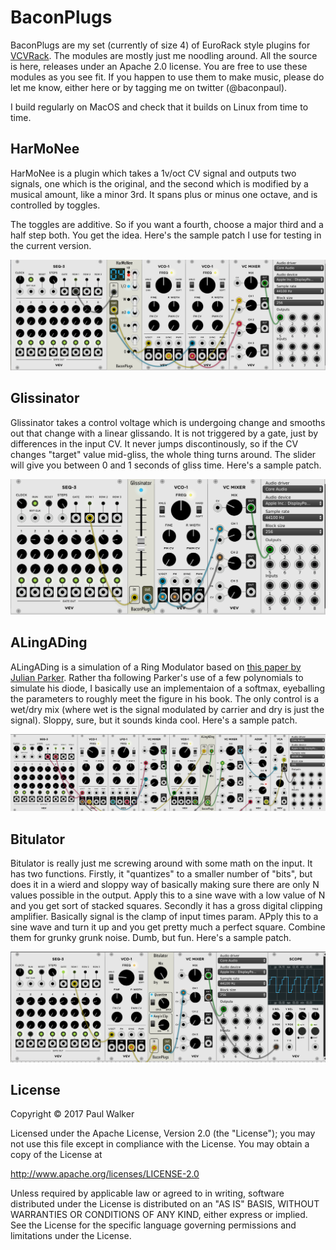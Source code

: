 # BaconPlugs

BaconPlugs are my set (currently of size 4) of EuroRack style plugins for 
[VCVRack](http://www.vcvrack.com). The modules are mostly just me noodling around.
All the source is here, releases under an Apache 2.0 license. You are free to use
these modules as you see fit. If you happen to use them to make music, please
do let me know, either here or by tagging me on twitter (@baconpaul).

I build regularly on MacOS and check that it builds on Linux from time to time.

## HarMoNee

HarMoNee is a plugin which takes a 1v/oct CV signal and outputs two signals,
one which is the original, and the second which is modified by a musical amount,
like a minor 3rd. It spans plus or minus one octave, and is controlled by toggles.

The toggles are additive. So if you want a fourth, choose a major third and a half step 
both. You get the idea. Here's the sample patch I use for testing in the current version.

![Example HarMoNee patch](doc/HarMoNee.png)

## Glissinator

Glissinator takes a control voltage which is undergoing change and smooths out that
change with a linear glissando. It is not triggered by a gate, just by differences
in the input CV. It never jumps discontinously, so if the CV changes "target" value
mid-gliss, the whole thing turns around. The slider will give you between 0 and 1 seconds
of gliss time. Here's a sample patch.

![Example Glissinator Patch](doc/Glissinator.png)

## ALingADing 

ALingADing is a simulation of a Ring Modulator based on [this paper by Julian Parker](http://recherche.ircam.fr/pub/dafx11/Papers/66_e.pdf).
Rather tha following Parker's use of a few polynomials to simulate his diode, 
I basically use an implementaion of a softmax, eyeballing the parameters to roughly meet the figure in his
book. The only control is a wet/dry mix (where wet is the signal modulated by carrier
and dry is just the signal). Sloppy, sure, but it sounds kinda cool. Here's a sample patch.

![Example ALingADing Patch](doc/ALingADing.png)

## Bitulator

Bitulator is really just me screwing around with some math on the input. It has two
functions. Firstly, it "quantizes" to a smaller number of "bits", but does it in a
wierd and sloppy way of basically making sure there are only N values possible in the 
output. Apply this to a sine wave with a low value of N and you get sort of stacked squares. 
Secondly it has a gross digital clipping amplifier. Basically signal is the clamp of input times
param. APply this to a sine wave and turn it up and you get pretty much a perfect square.
Combine them for grunky grunk noise. Dumb, but fun. Here's a sample patch.

![Example Bitulator Patch](doc/Bitulator.png)

## License

Copyright © 2017  Paul Walker

Licensed under the Apache License, Version 2.0 (the "License");
you may not use this file except in compliance with the License.
You may obtain a copy of the License at

http://www.apache.org/licenses/LICENSE-2.0

Unless required by applicable law or agreed to in writing, software
distributed under the License is distributed on an "AS IS" BASIS,
WITHOUT WARRANTIES OR CONDITIONS OF ANY KIND, either express or implied.
See the License for the specific language governing permissions and
limitations under the License.


